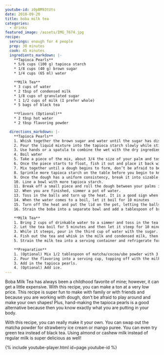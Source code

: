 ```yaml
---
youtube-id: z0pBM93tUts
date: 2018-09-20
title: boba milk tea
categories:
  - drinks
featured_image: /assets/IMG_7674.jpg
recipe:
  servings: enough for 4 people
  prep: 30 minutes
  cook: 45 minutes
  ingredients_markdown: |-
    **Tapioca Pearls**
    * 5/6 cups (100 g) tapioca starch
    * 1/8 cups (40 g) brown sugar
    * 1/4 cups (65 ml) water

    **Milk Tea**
    * 3 cups of water
    * 2 tbsp of condensed milk
    * 1/8 cups of granulated sugar
    * 1 1/2 cups of milk (I prefer whole)
    * 5 bags of black tea

    **Flavors (Optional)**
    * 2 tbsp hot water
    * 2 tbsp flavoring powder

  directions_markdown: |-
    **Tapioca Pearls**
    1. Whisk together the brown sugar and water until the sugar has dissolved.
    2. Pour the liquid mixture into the tapioca starch slowly while stirring the starch.
    3. Use hands or a spatula to combine the wet with the dry ingredients. The mixture should be malleable but not fully able to hold its shape, kind of like a drier version of oobleck.
    4. Boil water
    5. Take a piece of the mix, about 3/4 the size of your palm and toss it in the pot.
    6. Once the piece starts to float, fish it out and place it back with the rest of the concoction.
    7. Mix together until a dough begins to form, don’t be afraid to be messy!
    8. Sprinkle more tapioca starch on the table before you begin to knead the dough so that it won't stick.
    9. Once the dough has a uniform consistency, break it into sizable pieces.
    10. Line a bowl with more tapioca starch.
    11. Break off a small piece and roll the dough between your palms into marble sizes, tossing them into the bowl.
    12. When you are finished, simmer a pot of water.
    13. Toss in the balls and turn up the heat. It is a good sign when the balls begin to float.
    14. When the water comes to a boil, let it boil for 10 minutes
    15. Turn off the heat and put the lid on the pot, letting the balls steam for 15 minutes
    16. Strain the boba into a separate bowl and add a tablespoon of brown sugar. Give the pearls a nice toss.

    **Milk Tea**
    1. Bring 2 cups of drinkable water to a simmer and toss in the tea bags.
    2. Let the tea boil for 5 minutes and then let it steep for 10 minutes.
    3. While it steeps, pour in the third cup of water with the sugar.
    4. Fish out the tea and whisk in the milk and condensed milk, then let the mixture steep for another 5 minutes. The condensed milk contributes most to the sweetness of the tea, so add as much or as little as you prefer.
    5. Strain the milk tea into a serving container and refrigerate for at least 2 hours.

    **Preparation**
    1. (Optional) Mix 1/2 tablespoon of matcha/cocoa/ube powder with 3 tablespoons of water until the powder has dissolved
    2. Pour the flavoring into a serving cup, topping off with the milk tea. Mix together with a spoon.
    3. Add in the tapioca pearls.
    4. (Optional) Add ice.
---
```

Boba Milk Tea has always been a childhood favorite of mine; however, it can get a little expensive. With this recipe,
you can make a ton at a very low price. This recipe is super fun to make with family or with friends and because you are working with dough, don't be afraid to play around and make your own shapes! Plus, hand-making the tapioca pearls is a good alternative because then you know exactly what you are putting in your body.

With this recipe, you can really make it your own. You can swap out the matcha powder for strawberry ice cream or mango puree. You can even try green tea instead of black tea. Using almond or cashew milk instead of regular milk is super delicious as well!

{% include youtube-player.html id=page.youtube-id %}
